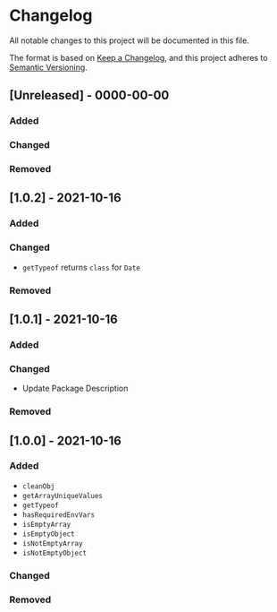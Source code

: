 # Changelog

All notable changes to this project will be documented in this file.

The format is based on [Keep a Changelog](https://keepachangelog.com/en/1.0.0/),
and this project adheres to [Semantic Versioning](https://semver.org/spec/v2.0.0.html).

## [Unreleased] - 0000-00-00

### Added

### Changed

### Removed

## [1.0.2] - 2021-10-16

### Added

### Changed

- `getTypeof` returns `class` for `Date`

### Removed

## [1.0.1] - 2021-10-16

### Added

### Changed

- Update Package Description

### Removed

## [1.0.0] - 2021-10-16

### Added

- `cleanObj`
- `getArrayUniqueValues`
- `getTypeof`
- `hasRequiredEnvVars`
- `isEmptyArray`
- `isEmptyObject`
- `isNotEmptyArray`
- `isNotEmptyObject`

### Changed

### Removed
